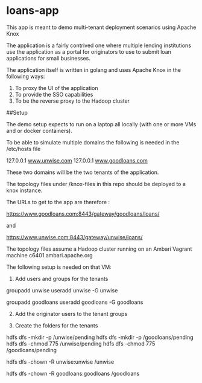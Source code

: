 # loans-app

This app is meant to demo multi-tenant deployment scenarios using Apache Knox

The application is a fairly contrived one where multiple lending institutions use the application as a
portal for originators to use to submit loan applications for small businesses.

The application itself is written in golang and uses Apache Knox in the following ways:

1. To proxy the UI of the application
2. To provide the SSO capabilities
3. To be the reverse proxy to the Hadoop cluster


##Setup

The demo setup expects to run on a laptop all locally (with one or more VMs and or docker containers).

To be able to simulate multiple domains the following is needed in the /etc/hosts file

127.0.0.1 www.unwise.com
127.0.0.1 www.goodloans.com

These two domains will be the two tenants of the application.

The topology files under /knox-files in this repo should be deployed to a knox instance.

The URLs to get to the app are therefore :

https://www.goodloans.com:8443/gateway/goodloans/loans/

and 

https://www.unwise.com:8443/gateway/unwise/loans/

The topology files assume a Hadoop cluster running on an Ambari Vagrant machine c6401.ambari.apache.org

The following setup is needed on that VM:

1. Add users and groups for the tenants

 groupadd unwise
 useradd unwise -G unwise

 groupadd goodloans
 useradd goodloans -G goodloans

2. Add the originator users to the tenant groups

3. Create the folders for the tenants

hdfs dfs -mkdir -p /unwise/pending
hdfs dfs -mkdir -p /goodloans/pending
hdfs dfs -chmod 775 /unwise/pending
hdfs dfs -chmod 775 /goodloans/pending

hdfs dfs -chown -R unwise:unwise /unwise

hdfs dfs -chown -R goodloans:goodloans /goodloans